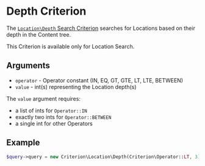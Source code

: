 # Depth Criterion

The [`Location\Depth` Search Criterion](https://github.com/ibexa/core/tree/main/src/contracts/Repository/Values/Content/Query/Criterion/Location)
searches for Locations based on their depth in the Content tree.

This Criterion is available only for Location Search.

## Arguments

- `operator` - Operator constant (IN, EQ, GT, GTE, LT, LTE, BETWEEN)
- `value` - int(s) representing the Location depth(s)

The `value` argument requires:

- a list of ints for `Operator::IN`
- exactly two ints for `Operator::BETWEEN`
- a single int for other Operators

## Example

``` php
$query->query = new Criterion\Location\Depth(Criterion\Operator::LT, 3);
```
